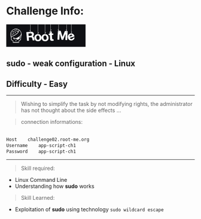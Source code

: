 
# Challenge Info:

![logo](./screenshots/rootme_logo.png)

## sudo - weak configuration - Linux

## Difficulty - Easy

---

> Wishing to simplify the task by not modifying rights, the administrator has not thought about the side effects ...

> connection informations:

```

Host	challenge02.root-me.org
Username	app-script-ch1
Password	app-script-ch1

```

---

> Skill required:

- Linux Command Line
- Understanding how **sudo** works

> Skill Learned:

- Exploitation of **sudo** using technology `sudo wildcard escape`
